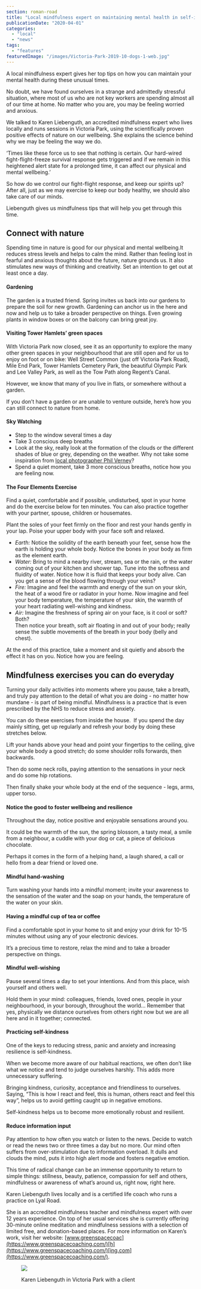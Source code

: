```yaml
---
section: roman-road
title: "Local mindfulness expert on maintaining mental health in self-isolation"
publicationDate: "2020-04-01"
categories: 
  - "local"
  - "news"
tags: 
  - "features"
featuredImage: "/images/Victoria-Park-2019-10-dogs-1-web.jpg"
---
```


A local mindfulness expert gives her top tips on how you can maintain your mental health during these unusual times.

No doubt, we have found ourselves in a strange and admittedly stressful situation, where most of us who are not key workers are spending almost all of our time at home. No matter who you are, you may be feeling worried and anxious.

We talked to Karen Liebenguth, an accredited mindfulness expert who lives locally and runs sessions in Victoria Park, using the scientifically proven positive effects of nature on our wellbeing. She explains the science behind why we may be feeling the way we do. 

‘Times like these force us to see that nothing is certain. Our hard-wired fight-flight-freeze survival response gets triggered and if we remain in this heightened alert state for a prolonged time, it can affect our physical and mental wellbeing.’

So how do we control our fight-flight response, and keep our spirits up? After all, just as we may exercise to keep our body healthy, we should also take care of our minds.

Liebenguth gives us mindfulness tips that will help you get through this time.

## Connect with nature

Spending time in nature is good for our physical and mental wellbeing.It reduces stress levels and helps to calm the mind. Rather than feeling lost in fearful and anxious thoughts about the future, nature grounds us. It also stimulates new ways of thinking and creativity. Set an intention to get out at least once a day.

#### Gardening

The garden is a trusted friend. Spring invites us back into our gardens to prepare the soil for new growth. Gardening can anchor us in the here and now and help us to take a broader perspective on things. Even growing plants in window boxes or on the balcony can bring great joy.

#### Visiting Tower Hamlets’ green spaces

With Victoria Park now closed, see it as an opportunity to explore the many other green spaces in your neighbourhood that are still open and for us to enjoy on foot or on bike: Well Street Common (just off Victoria Park Road), Mile End Park, Tower Hamlets Cemetery Park, the beautiful Olympic Park and Lee Valley Park, as well as the Tow Path along Regent’s Canal.

However, we know that many of you live in flats, or somewhere without a garden.

If you don’t have a garden or are unable to venture outside, here’s how you can still connect to nature from home.

#### Sky Watching 

- Step to the window several times a day
- Take 3 conscious deep breaths 
- Look at the sky, really look at the formation of the clouds or the different shades of blue or grey, depending on the weather. Why not take some inspiration from [local photographer Phil Verney](https://romanroadlondon.com/e3-night-sky-phil-verney/)?
- Spend a quiet moment, take 3 more conscious breaths, notice how you are feeling now.

#### The Four Elements Exercise 

Find a quiet, comfortable and if possible, undisturbed, spot in your home and do the exercise below for ten minutes. You can also practice together with your partner, spouse, children or housemates.

Plant the soles of your feet firmly on the floor and rest your hands gently in your lap. Poise your upper body with your face soft and relaxed.

- _Earth:_ Notice the solidity of the earth beneath your feet, sense how the earth is holding your whole body. Notice the bones in your body as firm as the element earth. 
- _Water:_ Bring to mind a nearby river, stream, sea or the rain, or the water coming out of your kitchen and shower tap. Tune into the softness and fluidity of water. Notice how it is fluid that keeps your body alive. Can you get a sense of the blood flowing through your veins?
- _Fire:_ Imagine and feel the warmth and energy of the sun on your skin, the heat of a wood fire or radiator in your home. Now imagine and feel your body temperature, the temperature of your skin, the warmth of your heart radiating well-wishing and kindness. 
- _Air:_ Imagine the freshness of spring air on your face, is it cool or soft? Both?  
    Then notice your breath, soft air floating in and out of your body; really sense the subtle movements of the breath in your body (belly and chest). 

At the end of this practice, take a moment and sit quietly and absorb the effect it has on you. Notice how you are feeling. 

## Mindfulness exercises you can do everyday

Turning your daily activities into moments where you pause, take a breath, and truly pay attention to the detail of what you are doing - no matter how mundane - is part of being mindful. Mindfulness is a practice that is even prescribed by the NHS to reduce stress and anxiety.

You can do these exercises from inside the house.  If you spend the day mainly sitting, get up regularly and refresh your body by doing these stretches below. 

Lift your hands above your head and point your fingertips to the ceiling, give your whole body a good stretch; do some shoulder rolls forwards, then backwards. 

Then do some neck rolls, paying attention to the sensations in your neck and do some hip rotations. 

Then finally shake your whole body at the end of the sequence - legs, arms, upper torso.

#### Notice the good to foster wellbeing and resilience

Throughout the day, notice positive and enjoyable sensations around you. 

It could be the warmth of the sun, the spring blossom, a tasty meal, a smile from a neighbour, a cuddle with your dog or cat, a piece of delicious chocolate. 

Perhaps it comes in the form of a helping hand, a laugh shared, a call or hello from a dear friend or loved one.

#### Mindful hand-washing

Turn washing your hands into a mindful moment; invite your awareness to the sensation of the water and the soap on your hands, the temperature of the water on your skin.

#### Having a mindful cup of tea or coffee

Find a comfortable spot in your home to sit and enjoy your drink for 10-15 minutes without using any of your electronic devices. 

It’s a precious time to restore, relax the mind and to take a broader perspective on things.

#### Mindful well-wishing 

Pause several times a day to set your intentions. And from this place, wish yourself and others well. 

Hold them in your mind: colleagues, friends, loved ones, people in your neighbourhood, in your borough, throughout the world… Remember that yes, physically we distance ourselves from others right now but we are all here and in it together; connected. 

#### Practicing self-kindness

One of the keys to reducing stress, panic and anxiety and increasing resilience is self-kindness.

When we become more aware of our habitual reactions, we often don’t like what we notice and tend to judge ourselves harshly. This adds more unnecessary suffering. 

Bringing kindness, curiosity, acceptance and friendliness to ourselves. Saying, “This is how I react and feel, this is human, others react and feel this way”, helps us to avoid getting caught up in negative emotions. 

Self-kindness helps us to become more emotionally robust and resilient.

#### Reduce information input

Pay attention to how often you watch or listen to the news. Decide to watch or read the news two or three times a day but no more. Our mind often suffers from over-stimulation due to information overload. It dulls and clouds the mind, puts it into high alert mode and fosters negative emotion. 

This time of radical change can be an immense opportunity to return to simple things: stillness, beauty, patience, compassion for self and others, mindfulness or awareness of what’s around us, right now, right here.

Karen Liebenguth lives locally and is a certified life coach who runs a practice on Lyal Road.

She is an accredited mindfulness teacher and mindfulness expert with over 12 years experience. On top of her usual services she is currently offering 30-minute online meditation and mindfulness sessions with a selection of limited free, and donation-based places. For more information on Karen’s work, visit her website: [www.greenspacecoac](https://www.greenspacecoaching.com/)[h](https://www.greenspacecoaching.com/)[ing.com](https://www.greenspacecoaching.com/).

<figure>

![](/images/1C8C2CF3-506E-4065-9A65-667AB6DC3118-1024x683.jpeg)

<figcaption>

Karen Liebenguth in Victoria Park with a client

</figcaption>

</figure>
